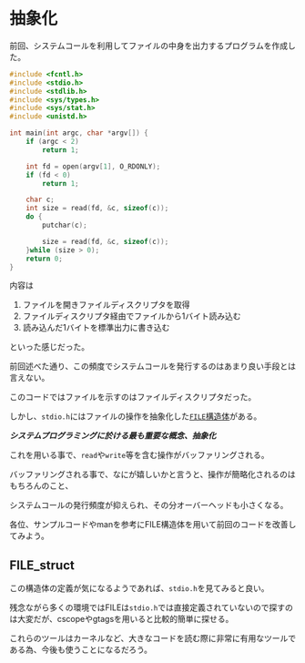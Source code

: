# 抽象化
前回、システムコールを利用してファイルの中身を出力するプログラムを作成した。

```c
#include <fcntl.h>
#include <stdio.h>
#include <stdlib.h>
#include <sys/types.h>
#include <sys/stat.h>
#include <unistd.h>

int main(int argc, char *argv[]) {
    if (argc < 2)
        return 1;

    int fd = open(argv[1], O_RDONLY);
    if (fd < 0)
        return 1;

    char c;
    int size = read(fd, &c, sizeof(c));
    do {
        putchar(c);

        size = read(fd, &c, sizeof(c));
    }while (size > 0);
    return 0;
}
```

内容は

 1. ファイルを開きファイルディスクリプタを取得
 1. ファイルディスクリプタ経由でファイルから1バイト読み込む
 1. 読み込んだ1バイトを標準出力に書き込む

といった感じだった。

前回述べた通り、この頻度でシステムコールを発行するのはあまり良い手段とは言えない。

このコードではファイルを示すのはファイルディスクリプタだった。

しかし、`stdio.h`にはファイルの操作を抽象化した[`FILE`構造体](#FILE_struct)がある。

***システムプログラミングに於ける最も重要な概念、抽象化***

これを用いる事で、`read`や`write`等を含む操作がバッファリングされる。

バッファリングされる事で、なにが嬉しいかと言うと、操作が簡略化されるのはもちろんのこと、

システムコールの発行頻度が抑えられ、その分オーバーヘッドも小さくなる。

各位、サンプルコードやmanを参考にFILE構造体を用いて前回のコードを改善してみよう。

## FILE_struct
この構造体の定義が気になるようであれば、`stdio.h`を見てみると良い。

残念ながら多くの環境ではFILEは`stdio.h`では直接定義されていないので探すのは大変だが、cscopeやgtagsを用いると比較的簡単に探せる。

これらのツールはカーネルなど、大きなコードを読む際に非常に有用なツールである為、今後も使うことになるだろう。
